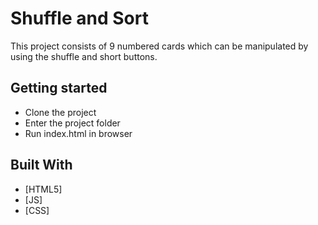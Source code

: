 # Shuffle and Sort

This project consists of 9 numbered cards which can be manipulated by using the shuffle and short buttons.

## Getting started

- Clone the project
- Enter the project folder
- Run index.html in browser

## Built With

- [HTML5]
- [JS]
- [CSS]
